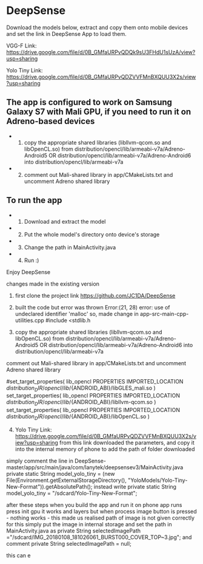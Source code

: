 # DeepSense

Download the models below, extract and copy them onto mobile devices and set the link in DeepSense App to load them.

VGG-F Link: https://drive.google.com/file/d/0B_GMfaURPvQDQk9sU3FHdU1sUzA/view?usp=sharing

Yolo Tiny Link: https://drive.google.com/file/d/0B_GMfaURPvQDZVVFMnBXQUU3X2s/view?usp=sharing

## The app is configured to work on Samsung Galaxy S7 with Mali GPU, if you need to run it on Adreno-based devices
- 1) copy the appropriate shared libraries (libllvm-qcom.so and libOpenCL.so) from distribution/opencl/lib/armeabi-v7a/Adreno-Android5 OR distribution/opencl/lib/armeabi-v7a/Adreno-Android6 into distribution/opencl/lib/armeabi-v7a
- 2) comment out Mali-shared library in app/CMakeLists.txt and uncomment Adreno shared library

## To run the app
- 1) Download and extract the model
- 2) Put the whole model's directory onto device's storage
- 3) Change the path in MainActivity.java
- 4) Run :)

Enjoy DeepSense


changes made in the existing version
1. first clone the project link https://github.com/JC1DA/DeepSense
2. built the code but error was thrown
Error:(21, 28) error: use of undeclared identifier 'malloc'
so, made change in app-src-main-cpp-utilities.cpp
#include <stdlib.h

3. copy the appropriate shared libraries (libllvm-qcom.so and libOpenCL.so) from distribution/opencl/lib/armeabi-v7a/Adreno-Android5 OR distribution/opencl/lib/armeabi-v7a/Adreno-Android6 into distribution/opencl/lib/armeabi-v7a

comment out Mali-shared library in app/CMakeLists.txt and uncomment Adreno shared library

#set_target_properties( lib_opencl PROPERTIES IMPORTED_LOCATION ${distribution_DIR}/opencl/lib/${ANDROID_ABI}/libGLES_mali.so )
set_target_properties( lib_opencl PROPERTIES IMPORTED_LOCATION ${distribution_DIR}/opencl/lib/${ANDROID_ABI}/libllvm-qcom.so )
set_target_properties( lib_opencl PROPERTIES IMPORTED_LOCATION ${distribution_DIR}/opencl/lib/${ANDROID_ABI}/libOpenCL.so )


4. Yolo Tiny Link: https://drive.google.com/file/d/0B_GMfaURPvQDZVVFMnBXQUU3X2s/view?usp=sharing
from this link downloaded the parameters, and copy it into the internal memory of phone
to add the path of folder downloaded

simply comment the line in DeepSense-master/app/src/main/java/com/lanytek/deepsensev3/MainActivity.java
private static String model_yolo_tiny = (new File(Environment.getExternalStorageDirectory(), "YoloModels/Yolo-Tiny-New-Format")).getAbsolutePath();
instead write
private static String model_yolo_tiny = "/sdcard/Yolo-Tiny-New-Format";

after these steps when you build the app and run it on phone
app runs
press init gpu it works and layers 
but when process image button is pressed - nothing works - this made us realised path of image is not given correctly
for this simply put the image in internal storage and set the path in MainActivity.java 
as
private String selectedImagePath ="/sdcard/IMG_20180108_181026061_BURST000_COVER_TOP~3.jpg";
and comment
    private String selectedImagePath = null;

this can e


